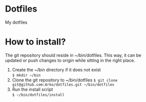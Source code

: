 # Dotfiles

My dotfiles

# How to install?

The git repository should reside in ~/bin/dotfiles. This way, it can be updated or push changes to origin while sitting in the right place.

1. Create the ~/bin directory if it does not exist  
   `$ mkdir ~/bin`
2. Clone the git repository to ~/bin/dotfiles
   `$ git clone git@github.com:Arko/dotfiles.git ~/bin/dotfiles`
3. Run the install script  
   `$ ~/bin/dotfiles/install`
